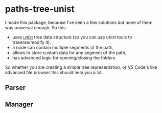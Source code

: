 # paths-tree-unist

I made this package, because I've seen a few solutions but none of them was universal enough. So this:
* uses [unist](https://github.com/syntax-tree/unist) tree data structure (so you can use unist tools to traverse/modify it),
* a node can contain multiple segments of the path,
* allows to store custom data for any segment of the path,
* has advanced logic for opening/closing the folders.

So whether you are creating a simple tree representation, or VS Code's like advanced file browser this should help you a lot.

## Parser

## Manager